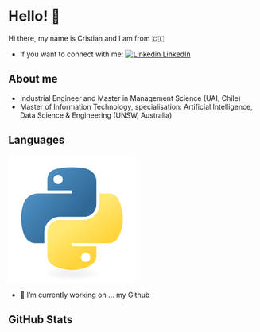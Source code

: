 # Hello! 👋
Hi there, my name is Cristian and I am from 🇨🇱 <br />
- If you want to connect with me: [![Linkedin](https://i.stack.imgur.com/gVE0j.png) LinkedIn](https://www.linkedin.com/in/cristian-vergara-bahamondes-79a4b827/)


## About me
- Industrial Engineer and Master in Management Science (UAI, Chile)
- Master of Information Technology, specialisation: Artificial Intelligence, Data Science & Engineering (UNSW, Australia)


## Languages
[![Python](https://raw.githubusercontent.com/devicons/devicon/master/icons/python/python-original.svg)](https://www.python.org/)

- 🔭 I’m currently working on ... my Github

## GitHub Stats






<!--
**cverbah/cverbah** is a ✨ _special_ ✨ repository because its `README.md` (this file) appears on your GitHub profile.

Here are some ideas to get you started:

- 🔭 I’m currently working on ...
- 🌱 I’m currently learning ...
- 👯 I’m looking to collaborate on ...
- 🤔 I’m looking for help with ...
- 💬 Ask me about ...
- 📫 How to reach me: ...
- 😄 Pronouns: ...
- ⚡ Fun fact: ...
-->
